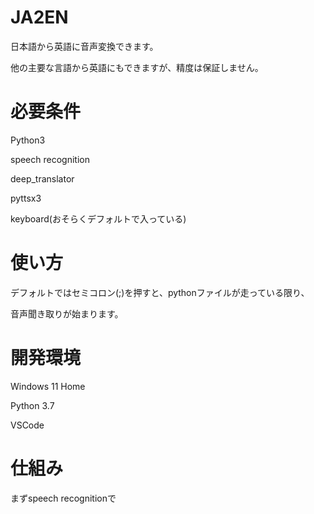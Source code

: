 # JA2EN
日本語から英語に音声変換できます。

他の主要な言語から英語にもできますが、精度は保証しません。

# 必要条件
Python3

speech recognition

deep_translator

pyttsx3

keyboard(おそらくデフォルトで入っている)

# 使い方
デフォルトではセミコロン(;)を押すと、pythonファイルが走っている限り、

音声聞き取りが始まります。

# 開発環境
Windows 11 Home

Python 3.7

VSCode

# 仕組み
まずspeech recognitionで
